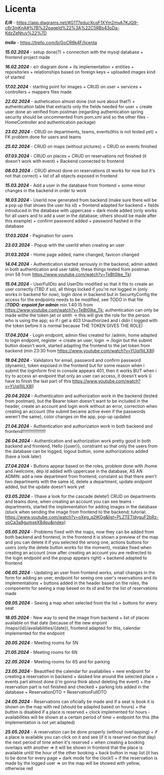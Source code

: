 # Licenta

***E/R***  - https://app.diagrams.net/#G1T7educXcqF1XYm2mvA7KJQ9-c6r3mKnA#%7B%22pageId%22%3A%22C5RBs43oDa-KdzZeNtuy%22%7D

***trello***  - https://trello.com/b/GoCR6k4F/licenta

***15.02.2024***  - setup done(?) + connection with the mysql database + frontend project made

***16.02.2024***  - e/r diagram done + its implementation + entities + repositories + relationships based on foreign keys + uploaded images kind of started

***17.02.2024***  - starting point for images + CRUD on user + services + controllers + mappers files made

***22.02.2024***  - authetication almost done (not sure about that?) + authentication table that extracts only the fields needed for user + create user done an verified from postman (regarding authentication spring security should be uncommented from pom.xml and so the other files - HomeController and authentication package) 

***23.02.2024***  - CRUD on departments, teams, events(this is not tested yet) + FK problem done for users and teams

***25.02.2024***  - CRUD on maps (without pictures) + CRUD on events finished

***07.03.2024***  - CRUD on places + CRUD on reservations not finished (it doesn't work with event) + Backend connected to frontend

***08.03.2024***  - CRUD almost done on reservations (it works for now but it's not that correct) + list of all objects exposed in frontend 

***15.03.2024***  - Add a user in the database from frontend + some minor changes in the backend in order to work 

***16.03.2024***  - UserId now generated from backend (make sure there will be a pop up that shows the user his id) + frontend adapted for backend + fields introduced in the database with uppercase + dark mode added (only works for all users and to add a user in the database; others should be made after this example) + confirm password added + password hashed in the database 

***17.03.2024***  - Pagination for users 

***23.03.2024***  - Popup with the userId when creating an user 

***31.03.2024***  - Home page added, name changed, favicon changed

***14.04.2024***  - Authentication started seriously in the backend, admin added in both authentication and user table, these things tested from postman (min 58 from https://www.youtube.com/watch?v=TeBt0Ike_Tk)

***15.04.2024***  - UserFullDto and UserDto modified so that it fits to create an user correctly (TBD if so), all things locked if you're not logged in (only works in backend for now), login done in backend but in SecurityConfig the access for the endpoints needs to be modified, see TODO in that file (***TODO: enpoint for admin*** min 1:40:15 from https://www.youtube.com/watch?v=TeBt0Ike_Tk; authentication can only be made withe the token jwt or smth -> this will give the role for the person who is using the app; so if i get a 403 Unauthorized and i didn t logged with the token before it is normal because THE TOKEN GIVES THE ROLE)  

***17.04.2024***  - Login endpoint, admin files created for /admin, home adapted to login endpoint, register -> create an user, login -> /login but the submit button doesn't work, started adapting the frontend to the jwt token from backend (min 23:30 from https://www.youtube.com/watch?v=YUqi1IjLX8I)

***19.04.2024***  - Validators for email, password and confirm password (dynamic), token exposed in the frontend but for some reason when i submit the loginform first in console appears 401, then it works BUT when i try to access an endpoint that only an user can access, it doesn't work (i have to finish the last part of this https://www.youtube.com/watch?v=YUqi1IjLX8I)

***20.04.2024***  - Authentication and authorization work in the backend (tested from postman), but the Bearer token doesn't want to be included in the header, create an account and login work without an error, correction when creating an account (the submit became active even if the passwords weren't the same), color changes on the app, pop-up updated   

***21.04.2024***  - Authentication and authorization work in both backend and frontend!!!!!!!!!!!!!!!!!!!

***26.04.2024***  - Authentication and authorization work pretty good in both backend and frontend, Hello {{user}}, constraint so that only the users from the database can be logged, logout button, some authorizations added (have a look later)  

***27.04.2024***  - Buttons appear based on the roles, problem done with /home and /welcome, dep id added with uppercase in the database, AS AN ADMIN: add a new department from frontend, constaint so that there aren't two departments with the same id, delete a department, update endpoint added, but the update doesn't work yet

***03.05.2024***  - (!have a look for the cascade delete!) CRUD on departments and teams done, when creating an account you can see teams - departments, started the implementation for adding images in the database (stuck when sending the image from frontend to the backend; tutorial: https://www.youtube.com/watch?v=oXeg_q2lKGg&list=PLZTETldyguF2bRz-ypCa3a8gumxeXB4pu&index)

***05.05.2024***  - Problems fixed with the maps, now they can be added from both backend and frontend, in the frontend it is shown a preview of the map and you can delete it if you selected the wrong one, actions buttons for users (only the delete button works for the moment), mistake fixed when creating an account (now after creating an account you are redirected to the login endpoint and the popup appears right) + backend adapted to frontend

***06.05.2024***  - Updating an user from frontend works, small changes in the form for adding an user, endpoint for seeing one user's reservations and its implementations + buttons added in the header based on the roles, the components for seeing a map besed on its id and for the list of reservations made

***09.05.2024***  - Seeing a map when selected from the list + buttons for every seat

***18.05.2024***  - New way to send the image from backend + list of places available on that date (because of the new enpoint /maps/{id}/availabilities/{date}), frontend adapted for this, calendar implemented for the endpoint

***20.05.2024***  - Meeting rooms for 5N

***21.05.2024***  - Meeting rooms for 6N

***22.05.2024***  - Meeting rooms for 6S and for parking

***23.05.2024***  - Beautified the calendar for availabilies + new endpoint for creating a reservation in backend + dasked line around the selected place + events part almost done (i'm gonna think about deleting the event) + the reservation part is not finished and checked  + parking lots added in the database + ReservationDTO + ReservationFullDTO

***24.05.2024***  - Reservations can oficially be made and if a seat is book it is shown on the map with red (should be adapted based on hours) + the button is disabled if a place is reserved + clock implemented for hours - availabilities will be shown at a certain period of time + endpoint for this (the implementation is not yet adapted)

***25.05.2024***  - A reservation can be done properly (without overlapping) + if a place is available you can click on it and see (if it is reserved on that day) the next period of time when it's reserved + when creating a booking overlaps with another => it will be shown in frontend that the place is available untill the hour of the other booking + back button in map list (it has to be done for every page + dark mode for the clock!) + if the reservation is made by the logged user => on the map will be showed with yellow, otherwise red